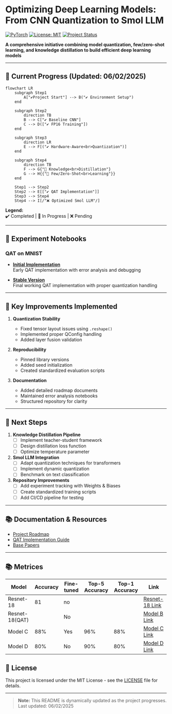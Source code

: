 # Optimizing Deep Learning Models: From CNN Quantization to Smol LLM

[![PyTorch](https://img.shields.io/badge/PyTorch-2.0+-EE4C2C.svg?logo=pytorch)](https://pytorch.org/)
[![License: MIT](https://img.shields.io/badge/License-MIT-yellow.svg)](https://opensource.org/licenses/MIT)
[![Project Status](https://img.shields.io/badge/Status-Active-brightgreen.svg)](https://github.com/Faisal-repo/Empty)

**A comprehensive initiative combining model quantization, few/zero-shot learning, and knowledge distillation to build efficient deep learning models**

---

## 🚀 Current Progress (Updated: 06/02/2025)

```mermaid
flowchart LR
    subgraph Step1
        A["✔️Project Start"] --> B("✔️ Environment Setup")
    end

    subgraph Step2
        direction TB
        B --> C["✔️ Baseline CNN"]
        C --> D(["✔️ FP16 Training"])
    end

    subgraph Step3
        direction LR
        E --> F[("✔️ Hardware-Aware<br>Quantization")]
    end

    subgraph Step4
        direction TB
        F --> G{"🔄 Knowledge<br>Distillation"}
        G --> H{{"🔄 Few/Zero-Shot<br>Learning"}}
    end

    Step1 --> Step2
    Step2 --> E[["✔️ QAT Implementation"]]
    Step3 --> Step4
    Step4 --> I[/"❌ Optimized Smol LLM"/]
```

**Legend:**  
✔️ Completed | 🔄 In Progress | ❌ Pending

---

## 🧪 Experiment Notebooks

### QAT on MNIST
- **[Initial Implementation](QAT%20test%20NodeBooks/quantization-aware-training-qat-on-mnist-error.ipynb)**  
  Early QAT implementation with error analysis and debugging

- **[Stable Version](QAT%20test%20NodeBooks/quantization-aware-training-qat-on-mnist-v2.ipynb)**  
  Final working QAT implementation with proper quantization handling

---

## 📌 Key Improvements Implemented

1. **Quantization Stability**
   - Fixed tensor layout issues using `.reshape()`
   - Implemented proper QConfig handling
   - Added layer fusion validation

2. **Reproducibility**
   - Pinned library versions
   - Added seed initialization
   - Created standardized evaluation scripts

3. **Documentation**
   - Added detailed roadmap documents
   - Maintained error analysis notebooks
   - Structured repository for clarity

---

## 🎯 Next Steps

1. **Knowledge Distillation Pipeline**
   - [ ] Implement teacher-student framework
   - [ ] Design distillation loss function
   - [ ] Optimize temperature parameter

2. **Smol LLM Integration**
   - [ ] Adapt quantization techniques for transformers
   - [ ] Implement dynamic quantization
   - [ ] Benchmark on text classification

3. **Repository Improvements**
   - [ ] Add experiment tracking with Weights & Biases
   - [ ] Create standardized training scripts
   - [ ] Add CI/CD pipeline for testing

---

## 📚 Documentation & Resources

- [Project Roadmap](🚀%20Major%20Project%20Roadmap%20CNN%20Quantization%20&%20Smol%20LLM%20Integration.md)
- [QAT Implementation Guide](QAT%20test%20NodeBooks/quantization-aware-training-qat-on-mnist-v2.ipynb)
- [Base Papers](Base%20Paper/)

---


## 📚 Metrices

| Model  | Accuracy | Fine-tuned | Top-5 Accuracy | Top-1 Accuracy | Link |
|--------|----------|------------|---------------|---------------|------|
| Resnet-18 | 81      | no        |           |         | [Resnet-18 Link](https://github.com/Faisal-repo/Empty/blob/main/QAT%20test%20NodeBooks/resnet-18_pytorch-lighting_with_fine-tune.ipynb) |
| Resnet-18(QAT) |       | No         |           |           | [Model B Link](https://example.com/modelB) |
| Model C | 88%      | Yes        | 96%           | 88%           | [Model C Link](https://example.com/modelC) |
| Model D | 80%      | No         | 90%           | 80%           | [Model D Link](https://example.com/modelD) |



## 📜 License
This project is licensed under the MIT License - see the [LICENSE](LICENSE) file for details.

---

> **Note:** This README is dynamically updated as the project progresses. Last updated: 06/02/2025
